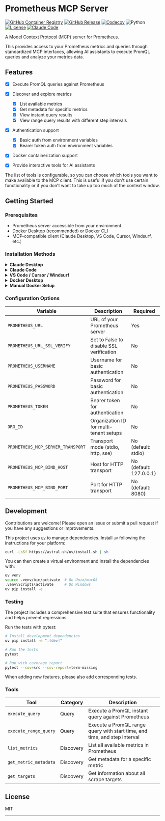 # Prometheus MCP Server
[![GitHub Container Registry](https://img.shields.io/badge/ghcr.io-pab1it0%2Fprometheus--mcp--server-blue?logo=docker)](https://github.com/users/pab1it0/packages/container/package/prometheus-mcp-server)
[![GitHub Release](https://img.shields.io/github/v/release/pab1it0/prometheus-mcp-server)](https://github.com/pab1it0/prometheus-mcp-server/releases)
[![Codecov](https://codecov.io/gh/pab1it0/prometheus-mcp-server/branch/main/graph/badge.svg)](https://codecov.io/gh/pab1it0/prometheus-mcp-server)
![Python](https://img.shields.io/badge/python-3.10%2B-blue)
[![License](https://img.shields.io/github/license/pab1it0/prometheus-mcp-server)](https://github.com/pab1it0/prometheus-mcp-server/blob/main/LICENSE)
[![Claude Code](https://img.shields.io/badge/Claude%20Code-Enabled-blueviolet?logo=anthropic)](https://github.com/anthropics/claude-code-action)

A [Model Context Protocol][mcp] (MCP) server for Prometheus.

This provides access to your Prometheus metrics and queries through standardized MCP interfaces, allowing AI assistants to execute PromQL queries and analyze your metrics data.

[mcp]: https://modelcontextprotocol.io

## Features

- [x] Execute PromQL queries against Prometheus
- [x] Discover and explore metrics
  - [x] List available metrics
  - [x] Get metadata for specific metrics
  - [x] View instant query results
  - [x] View range query results with different step intervals
- [x] Authentication support
  - [x] Basic auth from environment variables
  - [x] Bearer token auth from environment variables
- [x] Docker containerization support

- [x] Provide interactive tools for AI assistants

The list of tools is configurable, so you can choose which tools you want to make available to the MCP client.
This is useful if you don't use certain functionality or if you don't want to take up too much of the context window.

## Getting Started

### Prerequisites

- Prometheus server accessible from your environment
- Docker Desktop (recommended) or Docker CLI
- MCP-compatible client (Claude Desktop, VS Code, Cursor, Windsurf, etc.)

### Installation Methods

<details>
<summary><b>Claude Desktop</b></summary>

Add to your Claude Desktop configuration:

```json
{
  "mcpServers": {
    "prometheus": {
      "command": "docker",
      "args": [
        "run",
        "-i",
        "--rm",
        "-e",
        "PROMETHEUS_URL",
        "ghcr.io/pab1it0/prometheus-mcp-server:latest"
      ],
      "env": {
        "PROMETHEUS_URL": "<your-prometheus-url>"
      }
    }
  }
}
```
</details>

<details>
<summary><b>Claude Code</b></summary>

Install via the Claude Code CLI:

```bash
claude mcp add prometheus --env PROMETHEUS_URL=http://your-prometheus:9090 -- docker run -i --rm -e PROMETHEUS_URL ghcr.io/pab1it0/prometheus-mcp-server:latest
```
</details>

<details>
<summary><b>VS Code / Cursor / Windsurf</b></summary>

Add to your MCP settings in the respective IDE:

```json
{
  "prometheus": {
    "command": "docker",
    "args": [
      "run",
      "-i",
      "--rm",
      "-e",
      "PROMETHEUS_URL",
      "ghcr.io/pab1it0/prometheus-mcp-server:latest"
    ],
    "env": {
      "PROMETHEUS_URL": "<your-prometheus-url>"
    }
  }
}
```
</details>

<details>
<summary><b>Docker Desktop</b></summary>

The easiest way to run the Prometheus MCP server is through Docker Desktop:

<a href="https://hub.docker.com/open-desktop?url=https://open.docker.com/dashboard/mcp/servers/id/prometheus/config?enable=true">
  <img src="https://img.shields.io/badge/+%20Add%20to-Docker%20Desktop-2496ED?style=for-the-badge&logo=docker&logoColor=white" alt="Add to Docker Desktop" />
</a>

1. **Via MCP Catalog**: Visit the [Prometheus MCP Server on Docker Hub](https://hub.docker.com/mcp/server/prometheus/overview) and click the button above
   
2. **Via MCP Toolkit**: Use Docker Desktop's MCP Toolkit extension to discover and install the server

3. Configure your connection using environment variables (see Configuration Options below)

</details>

<details>
<summary><b>Manual Docker Setup</b></summary>

Run directly with Docker:

```bash
# With environment variables
docker run -i --rm \
  -e PROMETHEUS_URL="http://your-prometheus:9090" \
  ghcr.io/pab1it0/prometheus-mcp-server:latest

# With authentication
docker run -i --rm \
  -e PROMETHEUS_URL="http://your-prometheus:9090" \
  -e PROMETHEUS_USERNAME="admin" \
  -e PROMETHEUS_PASSWORD="password" \
  ghcr.io/pab1it0/prometheus-mcp-server:latest
```
</details>

### Configuration Options

| Variable | Description | Required |
|----------|-------------|----------|
| `PROMETHEUS_URL` | URL of your Prometheus server | Yes |
| `PROMETHEUS_URL_SSL_VERIFY` | Set to False to disable SSL verification | No |
| `PROMETHEUS_USERNAME` | Username for basic authentication | No |
| `PROMETHEUS_PASSWORD` | Password for basic authentication | No |
| `PROMETHEUS_TOKEN` | Bearer token for authentication | No |
| `ORG_ID` | Organization ID for multi-tenant setups | No |
| `PROMETHEUS_MCP_SERVER_TRANSPORT` | Transport mode (stdio, http, sse) | No (default: stdio) |
| `PROMETHEUS_MCP_BIND_HOST` | Host for HTTP transport | No (default: 127.0.0.1) |
| `PROMETHEUS_MCP_BIND_PORT` | Port for HTTP transport | No (default: 8080) |


## Development

Contributions are welcome! Please open an issue or submit a pull request if you have any suggestions or improvements.

This project uses [`uv`](https://github.com/astral-sh/uv) to manage dependencies. Install `uv` following the instructions for your platform:

```bash
curl -LsSf https://astral.sh/uv/install.sh | sh
```

You can then create a virtual environment and install the dependencies with:

```bash
uv venv
source .venv/bin/activate  # On Unix/macOS
.venv\Scripts\activate     # On Windows
uv pip install -e .
```

### Testing

The project includes a comprehensive test suite that ensures functionality and helps prevent regressions.

Run the tests with pytest:

```bash
# Install development dependencies
uv pip install -e ".[dev]"

# Run the tests
pytest

# Run with coverage report
pytest --cov=src --cov-report=term-missing
```

When adding new features, please also add corresponding tests.

### Tools

| Tool | Category | Description |
| --- | --- | --- |
| `execute_query` | Query | Execute a PromQL instant query against Prometheus |
| `execute_range_query` | Query | Execute a PromQL range query with start time, end time, and step interval |
| `list_metrics` | Discovery | List all available metrics in Prometheus |
| `get_metric_metadata` | Discovery | Get metadata for a specific metric |
| `get_targets` | Discovery | Get information about all scrape targets |

## License

MIT

---

[mcp]: https://modelcontextprotocol.io